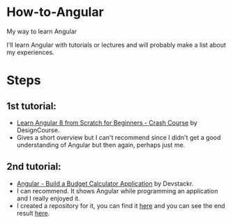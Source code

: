 # How-to-Angular
My way to learn Angular

I'll learn Angular with tutorials or lectures and will probably make a list about my experiences.

# Steps

## 1st tutorial:
- [Learn Angular 8 from Scratch for Beginners - Crash Course](https://youtu.be/_TLhUCjY9iA) by DesignCourse.
- Gives a short overview but I can't recommend since I didn't get a good understanding of Angular but then again, perhaps just me.

## 2nd tutorial:
- [Angular - Build a Budget Calculator Application](https://youtu.be/sU4z4Ti-8OQ) by Devstackr.
- I can recommend. It shows Angular while programming an application and I really enjoyed it.
- I created a repository for it, you can find it [here](https://github.com/GKohs/Angular-BudgetApp) and you can see the end result [here](https://gkohs.github.io/Angular-BudgetApp/).
